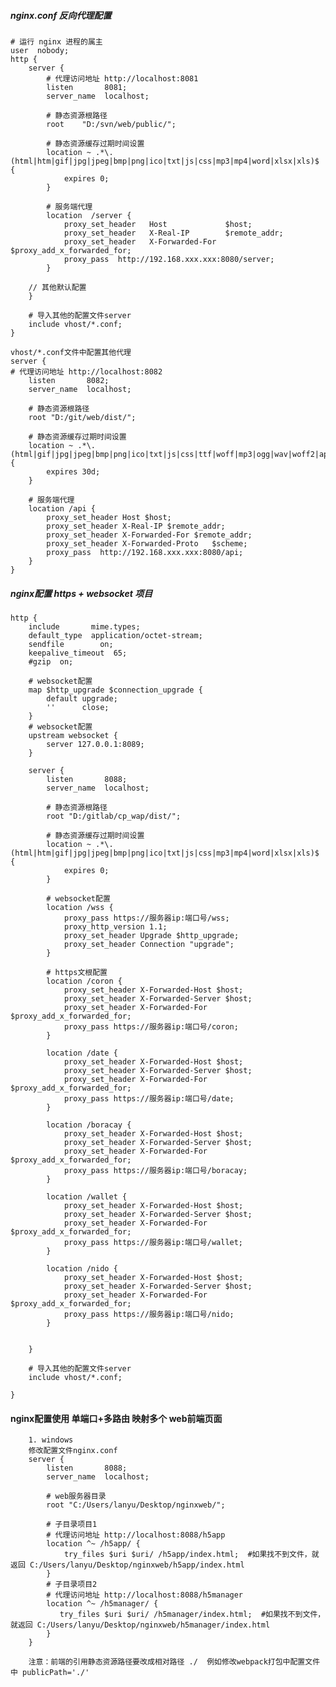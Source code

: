 ##### nginx.conf 反向代理配置
    # 运行 nginx 进程的属主
    user  nobody;
    http {
        server {
            # 代理访问地址 http://localhost:8081
            listen       8081;
            server_name  localhost;
    		
    		# 静态资源根路径
    		root	"D:/svn/web/public/";
    		
    		# 静态资源缓存过期时间设置
        	location ~ .*\.(html|htm|gif|jpg|jpeg|bmp|png|ico|txt|js|css|mp3|mp4|word|xlsx|xls)$ {
    			expires 0;
    		}
    		
    		# 服务端代理    
    		location  /server {
    			proxy_set_header   Host             $host;
    			proxy_set_header   X-Real-IP        $remote_addr;
    			proxy_set_header   X-Forwarded-For  $proxy_add_x_forwarded_for;
    			proxy_pass  http://192.168.xxx.xxx:8080/server;
            }
            
        // 其他默认配置    
        }
        
        # 导入其他的配置文件server
        include vhost/*.conf;
    }
    
    vhost/*.conf文件中配置其他代理
    server {
    # 代理访问地址 http://localhost:8082
        listen       8082;
        server_name  localhost;
        
        # 静态资源根路径
        root "D:/git/web/dist/";

        # 静态资源缓存过期时间设置
        location ~ .*\.(html|gif|jpg|jpeg|bmp|png|ico|txt|js|css|ttf|woff|mp3|ogg|wav|woff2|apk)$ {
            expires 30d;
        }
    
        # 服务端代理
        location /api {
            proxy_set_header Host $host;
            proxy_set_header X-Real-IP $remote_addr;
            proxy_set_header X-Forwarded-For $remote_addr;
            proxy_set_header X-Forwarded-Proto   $scheme;
    		proxy_pass  http://192.168.xxx.xxx:8080/api;
        }
    }
    
    
    
##### nginx配置 https + websocket 项目
    http {
        include       mime.types;
        default_type  application/octet-stream;
        sendfile        on;
        keepalive_timeout  65;
        #gzip  on;
        
        # websocket配置
        map $http_upgrade $connection_upgrade {
            default upgrade;
            ''      close;
        }
        # websocket配置
        upstream websocket {
            server 127.0.0.1:8089;
        }

        server {
            listen       8088;
            server_name  localhost;

            # 静态资源根路径
            root "D:/gitlab/cp_wap/dist/";

            # 静态资源缓存过期时间设置
            location ~ .*\.(html|htm|gif|jpg|jpeg|bmp|png|ico|txt|js|css|mp3|mp4|word|xlsx|xls)$ {
                expires 0;
            }

            # websocket配置
            location /wss {
                proxy_pass https://服务器ip:端口号/wss;
                proxy_http_version 1.1;
                proxy_set_header Upgrade $http_upgrade;
                proxy_set_header Connection "upgrade";
            }

            # https文根配置
            location /coron {
                proxy_set_header X-Forwarded-Host $host;
                proxy_set_header X-Forwarded-Server $host;
                proxy_set_header X-Forwarded-For $proxy_add_x_forwarded_for;
                proxy_pass https://服务器ip:端口号/coron;
            }

            location /date {
                proxy_set_header X-Forwarded-Host $host;
                proxy_set_header X-Forwarded-Server $host;
                proxy_set_header X-Forwarded-For $proxy_add_x_forwarded_for;
                proxy_pass https://服务器ip:端口号/date;
            }

            location /boracay {
                proxy_set_header X-Forwarded-Host $host;
                proxy_set_header X-Forwarded-Server $host;
                proxy_set_header X-Forwarded-For $proxy_add_x_forwarded_for;
                proxy_pass https://服务器ip:端口号/boracay;
            }

            location /wallet {
                proxy_set_header X-Forwarded-Host $host;
                proxy_set_header X-Forwarded-Server $host;
                proxy_set_header X-Forwarded-For $proxy_add_x_forwarded_for;
                proxy_pass https://服务器ip:端口号/wallet;
            }

            location /nido {
                proxy_set_header X-Forwarded-Host $host;
                proxy_set_header X-Forwarded-Server $host;
                proxy_set_header X-Forwarded-For $proxy_add_x_forwarded_for;
                proxy_pass https://服务器ip:端口号/nido;
            }


        }

        # 导入其他的配置文件server
        include vhost/*.conf;

    }

#### nginx配置使用 单端口+多路由 映射多个 web前端页面
```
    1. windows
    修改配置文件nginx.conf
    server {
        listen       8088;
        server_name  localhost;
		
		# web服务器目录
		root "C:/Users/lanyu/Desktop/nginxweb/";
	
		# 子目录项目1
        # 代理访问地址 http://localhost:8088/h5app
		location ^~ /h5app/ {
			try_files $uri $uri/ /h5app/index.html;  #如果找不到文件，就返回 C:/Users/lanyu/Desktop/nginxweb/h5app/index.html
		}
		# 子目录项目2
        # 代理访问地址 http://localhost:8088/h5manager
		location ^~ /h5manager/ {
		   try_files $uri $uri/ /h5manager/index.html;  #如果找不到文件，就返回 C:/Users/lanyu/Desktop/nginxweb/h5manager/index.html
		}
    }
    
    注意：前端的引用静态资源路径要改成相对路径 ./  例如修改webpack打包中配置文件中 publicPath='./'


```

